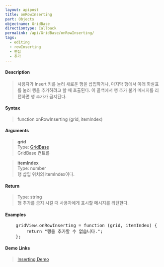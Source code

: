```yaml
---
layout: apipost
title: onRowInserting
part: Objects
objectname: GridBase
directiontype: Callback
permalink: /api/GridBase/onRowInserting/
tags:
  - editing
  - rowInserting
  - 편집
  - 추가
---
```



#### Description

> 사용자가 Insert 키를 눌러 새로운 행을 삽입하거나, 마지막 행에서 아래 화살표를 눌러 행을 추가하려고 할 때 호출된다. 이 콜백에서 행 추가 불가 메시지를 리턴하면 행 추가가 금지된다.  

#### Syntax

> function onRowInserting (grid, itemIndex)  

#### Arguments

> **grid**  
> Type: [GridBase](/api/GridBase/)  
> GridBase 컨트롤  

> **itemIndex**  
> Type: number  
> 행 삽입 위치의 itemIndex이다. 

#### Return

> Type: string  
> 행 추가를 금지 시킬 때 사용자에게 표시할 메시지를 리턴한다.   

#### Examples 

<pre class="prettyprint">
    gridView.onRowInserting = function (grid, itemIndex) {
        return "행을 추가할 수 없습니다.";
    };
</pre>

#### Demo Links
> [Inserting Demo](http://demo.realgrid.com/Demo/Inserting)